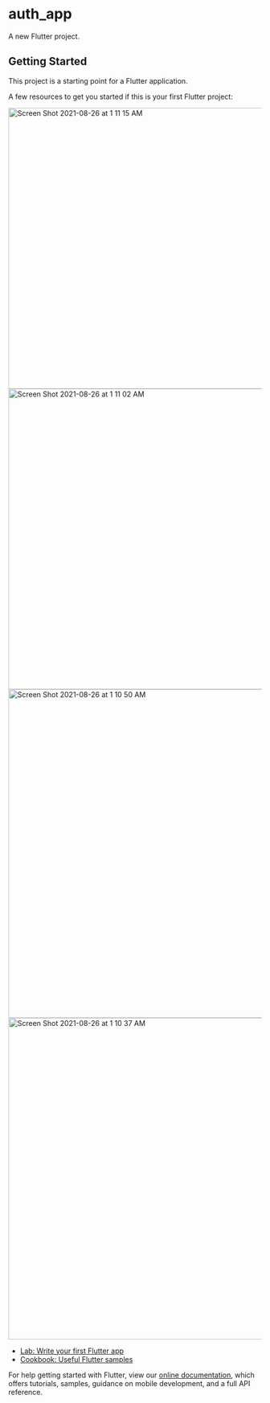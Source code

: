 
# auth_app

A new Flutter project.

## Getting Started

This project is a starting point for a Flutter application.

A few resources to get you started if this is your first Flutter project:

<img width="559" alt="Screen Shot 2021-08-26 at 1 11 15 AM" src="https://user-images.githubusercontent.com/49689322/130884063-d7cb2a00-d9d4-494c-bf00-20f344a48209.png">
<img width="598" alt="Screen Shot 2021-08-26 at 1 11 02 AM" src="https://user-images.githubusercontent.com/49689322/130884075-2d8c7133-e1b2-4018-9a32-4f000c8fb0e3.png">
<img width="654" alt="Screen Shot 2021-08-26 at 1 10 50 AM" src="https://user-images.githubusercontent.com/49689322/130884077-301de288-7066-4b02-857a-d17673e5fee7.png">
<img width="640" alt="Screen Shot 2021-08-26 at 1 10 37 AM" src="https://user-images.githubusercontent.com/49689322/130884079-b0d2396a-3879-4c0c-8d91-68850fa6a179.png">

- [Lab: Write your first Flutter app](https://flutter.dev/docs/get-started/codelab)
- [Cookbook: Useful Flutter samples](https://flutter.dev/docs/cookbook)

For help getting started with Flutter, view our
[online documentation](https://flutter.dev/docs), which offers tutorials,
samples, guidance on mobile development, and a full API reference.
